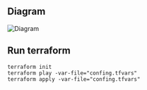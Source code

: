 ## Diagram
![Diagram](https://github.com/ohiro18/IaC/tree/main/Terraform/bastion-server/17.1.1.png "bastion-server")



## Run terraform
 ```
terraform init
terraform play -var-file="confing.tfvars"
terraform apply -var-file="confing.tfvars"
```
